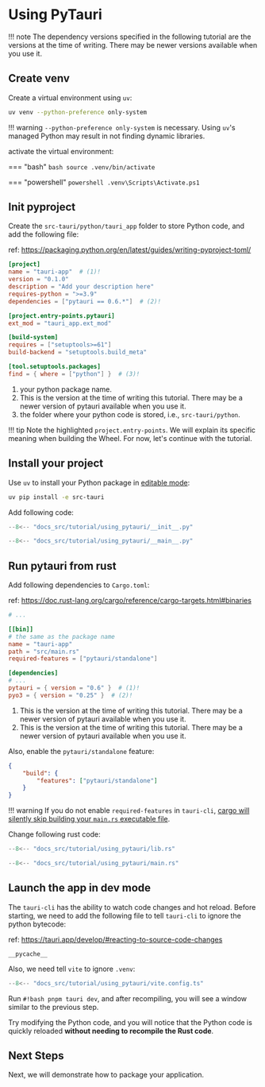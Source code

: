 # Using PyTauri

!!! note
    The dependency versions specified in the following tutorial are the versions at the time of writing. There may be newer versions available when you use it.

## Create venv

Create a virtual environment using `uv`:

```bash
uv venv --python-preference only-system
```

!!! warning
    `--python-preference only-system` is necessary. Using `uv`'s managed Python may result in not finding dynamic libraries.

activate the virtual environment:

=== "bash"
    ```bash
    source .venv/bin/activate
    ```

=== "powershell"
    ```powershell
    .venv\Scripts\Activate.ps1
    ```

## Init pyproject

Create the `src-tauri/python/tauri_app` folder to store Python code, and add the following file:

ref: <https://packaging.python.org/en/latest/guides/writing-pyproject-toml/>

```toml title="src-tauri/pyproject.toml" hl_lines="8 9"
[project]
name = "tauri-app"  # (1)!
version = "0.1.0"
description = "Add your description here"
requires-python = ">=3.9"
dependencies = ["pytauri == 0.6.*"]  # (2)!

[project.entry-points.pytauri]
ext_mod = "tauri_app.ext_mod"

[build-system]
requires = ["setuptools>=61"]
build-backend = "setuptools.build_meta"

[tool.setuptools.packages]
find = { where = ["python"] }  # (3)!
```

1. your python package name.
2. This is the version at the time of writing this tutorial. There may be a newer version of pytauri available when you use it.
3. the folder where your python code is stored, i.e., `src-tauri/python`.

!!! tip
    Note the highlighted `project.entry-points`. We will explain its specific meaning when building the Wheel. For now, let's continue with the tutorial.

## Install your project

Use `uv` to install your Python package in [editable mode](https://setuptools.pypa.io/en/latest/userguide/development_mode.html):

```bash
uv pip install -e src-tauri
```

Add following code:

```python title="src-tauri/python/tauri_app/__init__.py"
--8<-- "docs_src/tutorial/using_pytauri/__init__.py"
```

```python title="src-tauri/python/tauri_app/__main__.py"
--8<-- "docs_src/tutorial/using_pytauri/__main__.py"
```

## Run pytauri from rust

Add following dependencies to `Cargo.toml`:

ref: <https://doc.rust-lang.org/cargo/reference/cargo-targets.html#binaries>

```toml title="src-tauri/Cargo.toml"
# ...

[[bin]]
# the same as the package name
name = "tauri-app"
path = "src/main.rs"
required-features = ["pytauri/standalone"]

[dependencies]
# ...
pytauri = { version = "0.6" }  # (1)!
pyo3 = { version = "0.25" }  # (2)!
```

1. This is the version at the time of writing this tutorial. There may be a newer version of pytauri available when you use it.
2. This is the version at the time of writing this tutorial. There may be a newer version of pytauri available when you use it.

Also, enable the `pytauri/standalone` feature:

```json title="src-tauri/tauri.conf.json"
{
    "build": {
        "features": ["pytauri/standalone"]
    }
}
```

!!! warning
    If you do not enable `required-features` in `tauri-cli`, [cargo will silently skip building your `main.rs` executable file](https://github.com/rust-lang/cargo/issues/4663).

Change following rust code:

```rust title="src-tauri/src/lib.rs"
--8<-- "docs_src/tutorial/using_pytauri/lib.rs"
```

```rust title="src-tauri/src/main.rs"
--8<-- "docs_src/tutorial/using_pytauri/main.rs"
```

## Launch the app in dev mode

The `tauri-cli` has the ability to watch code changes and hot reload. Before starting, we need to add the following file to tell `tauri-cli` to ignore the python bytecode:

ref: <https://tauri.app/develop/#reacting-to-source-code-changes>

```gitignore title="src-tauri/.taurignore"
__pycache__
```

Also, we need tell `vite` to ignore `.venv`:

```ts title="vite.config.ts"
--8<-- "docs_src/tutorial/using_pytauri/vite.config.ts"
```

Run `#!bash pnpm tauri dev`, and after recompiling, you will see a window similar to the previous step.

Try modifying the Python code, and you will notice that the Python code is quickly reloaded **without needing to recompile the Rust code**.

## Next Steps

Next, we will demonstrate how to package your application.

